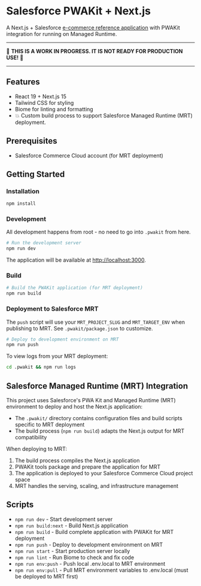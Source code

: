 # Salesforce PWAKit + Next.js

A Next.js + Salesforce [e-commerce reference application](https://github.com/vercel-partner-solutions/nextjs-salesforce-commerce-cloud) with PWAKit integration for running on Managed Runtime.

---

🚨 **THIS IS A WORK IN PROGRESS. IT IS NOT READY FOR PRODUCTION USE!** 🚨

---

## Features

- React 19 + Next.js 15
- Tailwind CSS for styling
- Biome for linting and formatting
- 💥 Custom build process to support Salesforce Managed Runtime (MRT) deployment.

## Prerequisites

- Salesforce Commerce Cloud account (for MRT deployment)

## Getting Started

### Installation

```bash
npm install
```

### Development

All development happens from root - no need to go into `.pwakit` from here. 

```bash
# Run the development server
npm run dev
```

The application will be available at [http://localhost:3000](http://localhost:3000).

### Build

```bash
# Build the PWAKit application (for MRT deployment)
npm run build
```

### Deployment to Salesforce MRT

The `push` script will use your `MRT_PROJECT_SLUG` and `MRT_TARGET_ENV` when publishing to MRT. See `.pwakit/package.json` to customize.

```bash
# Deploy to development environment on MRT
npm run push
```

To view logs from your MRT deployment:
```bash
cd .pwakit && npm run logs
```

## Salesforce Managed Runtime (MRT) Integration

This project uses Salesforce's PWA Kit and Managed Runtime (MRT) environment to deploy and host the Next.js application:

- The `.pwakit/` directory contains configuration files and build scripts specific to MRT deployment
- The build process (`npm run build`) adapts the Next.js output for MRT compatibility

When deploying to MRT:
1. The build process compiles the Next.js application
2. PWAKit tools package and prepare the application for MRT
3. The application is deployed to your Salesforce Commerce Cloud project space
4. MRT handles the serving, scaling, and infrastructure management

## Scripts

- `npm run dev` - Start development server
- `npm run build:next` - Build Next.js application
- `npm run build` - Build complete application with PWAKit for MRT deployment
- `npm run push` - Deploy to development environment on MRT
- `npm run start` - Start production server locally
- `npm run lint` - Run Biome to check and fix code
- `npm run env:push` - Push local .env.local to MRT environment
- `npm run env:pull` - Pull MRT environment variables to .env.local (must be deployed to MRT first)
